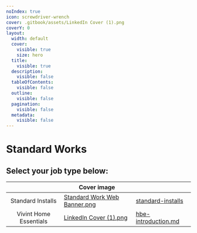 ```yaml
---
noIndex: true
icon: screwdriver-wrench
cover: .gitbook/assets/LinkedIn Cover (1).png
coverY: 0
layout:
  width: default
  cover:
    visible: true
    size: hero
  title:
    visible: true
  description:
    visible: false
  tableOfContents:
    visible: false
  outline:
    visible: false
  pagination:
    visible: false
  metadata:
    visible: false
---
```


# Standard Works

## Select your job type below:

<table data-card-size="large" data-view="cards"><thead><tr><th align="center"></th><th data-hidden data-card-cover data-type="image">Cover image</th><th data-hidden data-card-target data-type="content-ref"></th></tr></thead><tbody><tr><td align="center">Standard Installs</td><td data-object-fit="contain"><a href=".gitbook/assets/Standard Work Web Banner.png">Standard Work Web Banner.png</a></td><td><a href="standard-installs/">standard-installs</a></td></tr><tr><td align="center">Vivint Home Essentials</td><td data-object-fit="contain"><a href=".gitbook/assets/LinkedIn Cover (1).png">LinkedIn Cover (1).png</a></td><td><a href="hbe/hbe-introduction.md">hbe-introduction.md</a></td></tr></tbody></table>
